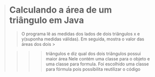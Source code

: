 ># Calculando a área de um triângulo em Java
>
>>O programa lê as medidas dos lados de dois triângulos x e y(suponha medidas válidas). Em seguida, mostra  o valor das áreas dos dois >
>
>>>>triângulos e diz qual dos dois triângulos possui maior área 
> Nele contém uma classe para o objeto e uma classe para formula.
> Foi escolhido uma classe para fórmula pois possibilita reutilizar o código 
